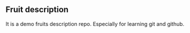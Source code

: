 ## Fruit description 
It is a demo fruits description repo. Especially for learning git and github.
